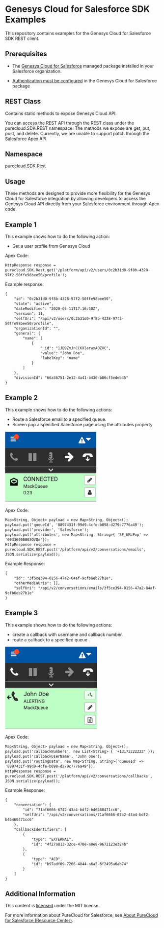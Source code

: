 # Genesys Cloud for Salesforce SDK Examples
This repository contains examples for the Genesys Cloud for Salesforce SDK REST client.

## Prerequisites

* The [Genesys Cloud for Salesforce](https://appexchange.salesforce.com/appxListingDetail?listingId=a0N30000000pvMdEAI) managed package installed in your Salesforce organization.

* [Authentication must be configured](https://help.mypurecloud.com/articles/configure-authentication/) in the Genesys Cloud for Salesforce package 

## REST Class

Contains static methods to expose Genesys Cloud API.

You can access the REST API through the REST class under the purecloud.SDK.REST namespace. The methods we expose are get, put, post, and delete. Currently, we are unable to support patch through the Salesforce Apex API.

## Namespace

purecloud.SDK.Rest

## Usage

These methods are designed to provide more flexibility for the Genesys Cloud for Salesforce integration by allowing developers to access the Genesys Cloud API directly from your Salesforce environment through Apex code.

## Example 1

This example shows how to do the following action:
* Get a user profile from Genesys Cloud

Apex Code:

    HttpResponse response = purecloud.SDK.Rest.get('/platform/api/v2/users/0c2b31d0-9f8b-4328-97f2-50ffe98bee50/profile');

Example response:

    {
        "id": "0c2b31d0-9f8b-4328-97f2-50ffe98bee50",
        "state": "active",
        "dateModified": "2020-05-11T17:16:50Z",
        "version": 11,
        "selfUri": "/api/v2/users/0c2b31d0-9f8b-4328-97f2-50ffe98bee50/profile",
        "organizationId": "",
        "general": {
            "name": [
                {
                    "_id": "1JB9ZmJnCCKXlerwxAOZXC",
                    "value": "John Doe",
                    "labelKey": "name"
                }
            ]
        },
        "divisionId": "66a36751-2e12-4a41-b436-b86cf5edeb45"
    }

## Example 2

This example shows how to do the following actions:
* Route a Salesforce email to a specified queue.
* Screen pop a specified Salesforce page using the attributes property.

![Resulting Action](https://github.com/MyPureCloud/purecloud-for-salesforce-examples/blob/sdk-rest-api-examples/src/SDK/sdk-rest-examples/assets/img/email-example.png)

Apex Code:

    Map<String, Object> payload = new Map<String, Object>();
    payload.put('queueId', '8897431f-99d9-4cfe-b098-d279c7776a49');
    payload.put('provider', 'Salesforce');
    payload.put('attributes', new Map<String, String>{ 'SF_URLPop' => '00336000003QVQm'}); 
    HttpResponse response = purecloud.SDK.REST.post('/platform/api/v2/conversations/emails', JSON.serialize(payload));

Example Response:

    {
        "id": "3f5ce394-0156-47a2-84af-9cfb6eb27b1e",
        "otherMediaUris": [],
        "selfUri": "/api/v2/conversations/emails/3f5ce394-0156-47a2-84af-9cfb6eb27b1e"
    }

## Example 3

This example shows how to do the following actions:
* create a callback with username and callback number.
* route a callback to a specified queue

![Resulting Action](https://github.com/MyPureCloud/purecloud-for-salesforce-examples/blob/sdk-rest-api-examples/src/SDK/sdk-rest-examples/assets/img/callback-example.png)

Apex Code:

    Map<String, Object> payload = new Map<String, Object>();
    payload.put('callbackNumbers', new List<String> { '+13172222222' });
    payload.put('callbackUserName', 'John Doe');
    payload.put('routingData', new Map<String, String>{'queueId' => '8897431f-99d9-4cfe-b098-d279c7776a49'});
    HttpResponse response = purecloud.SDK.REST.post('/platform/api/v2/conversations/callbacks', JSON.serialize(payload));

Example Response:

    {
        "conversation": {
            "id": "71af6666-6742-43a4-bdf2-b46460471cc6",
            "selfUri": "/api/v2/conversations/71af6666-6742-43a4-bdf2-b46460471cc6"
        },
        "callbackIdentifiers": [
            {
                "type": "EXTERNAL",
                "id": "4f27a813-32ce-470e-a0e8-9672123e324b"
            },
            {
                "type": "ACD",
                "id": "b97adf09-7266-4844-a6a2-6f2495a6ab74"
            }
        ]
    }

## Additional Information

This content is [licensed](LICENSE) under the MIT license.

For more information about PureCloud for Salesforce, see [About PureCloud for Salesforce (Resource Center)](https://help.mypurecloud.com/?p=65221).